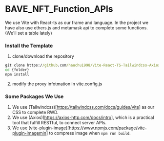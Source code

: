 # BAVE_NFT_Function_APIs

We use Vite with React-ts as our frame and language. In the project we have also use ethers.js and metamask api to complete some functions. (We'll set a table lately)

### Install the Template

1. clone/download the repository
```cmd
git clone https://github.com/hauchu1998/Vite-React-TS-Tailwindcss-Axios.git
cd {folder}
npm install
```
2. modify the proxy infotmation in vite.config.js


### Some Packages We Use
1. We use (Tailwindcss)[https://tailwindcss.com/docs/guides/vite] as our CSS to complete RWD.
2. We use (Axios)[https://axios-http.com/docs/intro], which is a practical tool that fulfill RESTful, to connect server APIs.
3. We use (vite-plugin-image)[https://www.npmjs.com/package/vite-plugin-imagemin] to compress image when  `npm run build`.


